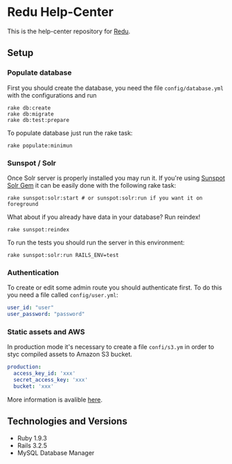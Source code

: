 # Redu Help-Center

This is the help-center repository for [Redu](www.redu.com.br).

## Setup

### Populate database

First you should create the database, you need the file ``config/database.yml`` with the configurations and run
```shell
rake db:create
rake db:migrate
rake db:test:prepare
```

To populate database just run the rake task:
```shell
rake populate:minimun
```

### Sunspot / Solr
Once Solr server is properly installed you may run it. If you're using
[Sunspot Solr Gem](https://github.com/outoftime/sunspot/tree/master/sunspot_solr#sunspotsolr)
it can be easily done with the following rake task:
```shell
rake sunspot:solr:start # or sunspot:solr:run if you want it on foreground
```
What about if you already have data in your database? Run reindex!
```shell
rake sunspot:reindex
```
To run the tests you should run the server in this environment:
```shell
rake sunspot:solr:run RAILS_ENV=test
```

### Authentication
To create or edit some admin route you should authenticate first. To do this you need a file called ``config/user.yml``:

```yml
user_id: "user"
user_password: "password"
```

### Static assets and AWS

In production mode it's necessary to create a file ``confi/s3.ym`` in order to styc compiled assets to Amazon S3 bucket.

```yml
production:
  access_key_id: 'xxx'
  secret_access_key: 'xxx'
  bucket: 'xxx'
```

More information is avalible [here](https://github.com/rumblelabs/asset_sync).

## Technologies and Versions
* Ruby 1.9.3
* Rails 3.2.5
* MySQL Database Manager
